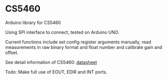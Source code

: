 # CS5460
Arduino library for CS5460


Using SPI interface to connect, tested on Arduino UNO.

Current functions include set config register arguments manually, read measurements in raw binary format and float number and calibrate gain and offset.

See detail information of CS5460: [datasheet](http://pdf.okdatasheet.com:8081/pdf/00154/CIRUS/000126/023/okDatasheet.pdf)

Todo:
Make full use of EOUT, EDIR and INT ports.